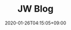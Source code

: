 ---
title: JW Blog
date: "2020-01-26T04:15:05+09:00"
description: Hugo zzo, zdoc theme documentation home page
draft: false

# landing:
#   - type: typewriter
#     methods:
#       - typeString: Hello world!
#       - pauseFor: 2500
#       - deleteAll: true
#       - typeString: Strings can be removed
#       - pauseFor: 2500
#       - deleteChars: 7
#       - typeString: <strong>altered!</strong>
#       - pauseFor: 2500
#     options:
#       loop: true
#       autoStart: false
#     height: 190
#     paddingX: 50
#     align: center
#     fontSize: 44
#     fontColor: yellow
    
landing:
  # buttons:
  # - color: null
  #   link: posts
  #   text: View Posts
  # height: 500
  image: favicon/logo_small.png
  spaceBetweenTitleText: 5
  text:
  - LG CNS
  textColor: null
  title:
  - Jiwoo Son
  titleColor: null

sections:
- bgcolor: '#ffbf00'
  body:
    color: white
    description:
      Career <br>
      2023.09~2023.10 | LG생활건강 인턴 (데이터 & 머신러닝 Project) <br>
      2022.07~2022.08 | KT 인턴 (컨버전스연구소 AI Edu Tech Project S-TF) <br>
      2022.03~2023.08 | BK21 데이터사이언스연구소 <br>
      2021.09~2023.08 | DM(Data Mining) Lab (김현중 교수님) <br>
      2021.09~2023.08 | 연세대 통계데이터사이언스학과(대학원) <br>      

      Activity <br> 
      2020.03~2021.08 | 연세대학교 통계학회 ESC 학술부 및 총무 <br>
      2019.03~2019.12 | 통계청 대학생 기자단 <br>
      2017.03~2019.02 | 대한민국 공군 / RAPCON Radar Approach Control <br>
      2016.09~2016.12 | 성격사회심리학 연구실 RA (서은국 교수님) <br>
      2016.03~2016.09 | 멋쟁이사자처럼 4기 <br>
      2015.03~2017.08 | KSCY 한국청소년학술대회 인문계열 컨퍼런스 총괄 및 헤드 퍼실리테이터 <br>
      2015.06~2015.11 | 심리학 학술모임장 / 연세대 심리학 학술소모임 Psy-World 설립 및 운영 <br>
      2013.03~2014.02 | 심리학 동아리장 / 하나고 LIOM Look Into Our Minds 운영 <br> <br>
      
      Awards <br>
      2023.06 | 한국데이터마이닝학회 SAS학생논문경진대회 우수상 <br>
      2023.02 | 연세대학교 빅데이터분석 경진대회 최우수상 <br>
      2021.12 | 연세대학교 빅데이터분석 경진대회 우수상 <br>
      2021.01 | NH투자증권 Y&Z 투자자 프로파일링 시각화 경진대회 입선상 (공동 5위) <br>
      2015.12 | 연세대학교 Freshman Seminar 창업 101 최우수상 <br>
    image: images/section/brain3.png
    imagePosition: left
    subtitle: Who am I?
    subtitlePosition: left
  description: 간단자기소개 
  header:
    color: '#fff' 
    fontSize: 32
    hlcolor: '#8bc34a'
    title: Intro
    width: 140
  type: normal
  
- bgcolor: '#5a8734'
  cards:
  - button:
      bgcolor: '#ffbf00'
      color: white
      link: https://blog.naver.com/bungaedm
      name: Link
      size: large
      target: _blank
    color: white
    # description: 네이버 블로그
    image: images/section/naver.png
    subtitle: Naver Blog
    subtitlePosition: center
  - button:
      bgcolor: '#ffbf00'
      color: white
      link: https://www.instagram.com/5on_jiwoo
      name: Link
      size: large
      target: _blank
    color: white
    # description: 인스타그램
    image: images/section/instagram.png
    subtitle: Instagram
    subtitlePosition: center
  - button:
      bgcolor: '#ffbf00'
      color: white
      link: https://www.facebook.com/jiwoo.son.50/
      name: Link  
      size: large
      target: _blank
    color: white
    # description: 페이스북 
    image: images/section/facebook.png
    subtitle: Facebook
    subtitlePosition: center
  # description: Lorem ipsum dolor sit amet, consectetur adipiscing elit. Fusce id eleifend
  #   erat. Integer eget mattis augue. Suspendisse semper laoreet tortor sed convallis.
  #   Nulla ac euismod lorem
  header:
    color: '#fff'
    fontSize: 32
    hlcolor: '#8bc34a'
    title: Profile
    width: 200
  type: card
  
- bgcolor: '#ffbf00'
  body:
    description:
      1. [행복지수 예측](/posts/project/202005_happiness_index/)
      
      2. [수소차 충전소 입지 추천](/posts/project/202006_hydrogen_car/)
      
      3. [NS Shop+ 홈쇼핑 매출 예측](/posts/project/202009_nsshop_bigcontest/) (BigContest 챔피언스리그)
      
      4. [NH투자증권 Y&Z세대 투자자 프로파일링](/posts/project/202011_nh_yz/) (Dacon)
      
      5. [아파트 경매가격 예측](/posts/project/202105_apartment_auction/)
      
      6. [빅맥과 노동가치](/posts/project/202105_bigmac/)
      
      7. [수질오염총량관리제 시행에 대한 지역주민 인식 분석](/posts/project/202105_waterpollution/)
      
      8. [택배회사직원 지각시간](/posts/project/202106_delivery_lateness/)
      
      9. [큰돌고래 상호작용 네트워크분석](/posts/project/202112_dolphin_network/)
      
      10. [아파트 경매가격 예측2](/posts/project/202112_apartment_auction2/)
      
      11. [효돌 사용자 군집화](/posts/project/202112_hyodol/) (2021 연세빅데이터분석경진대회)
      
      12. [신용카드 사기거래 탐지](/posts/project/202207_credit_fraud/) (Dacon)
      
      13. [AI Edu 맞춤형 학습법 제공 모델](/posts/project/202207_kt_internship/) (KT)
      
      14. [20대 금융사각지대 완화 신용평가모형 개선안](/posts/project/202212_credit_scoring/) (2022 연세빅데이터분석경진대회)

      15. [전력사용량 예측 AI 경진대회](/posts/project/202308_eletronic_prediction/) (Dacon)

      16. [유사제품 군집화](/posts/project/202310_lghnh_sku_clustering/) (LG생활건강)
      
    image: images/section/keyboard.png
    imagePosition: left
    # subtitle: Projects
    # subtitlePosition: left
    #color: white
  description: null
  header:
    color: '#fff'
    fontSize: 32
    hlcolor: '#8bc34a'
    title: Projects
    width: 170
  type: normal
  
- bgcolor: '#5a8734'
  cards:
  - cards:
    color: white
    image: images/section/r.png
    subtitle: R
  - cards:
    color: white
    image: images/section/python.png
    subtitle: Python
  - cards:
    color: white
    image: images/section/sql.png
    subtitle: SQL
  - cards:
    color: white
    image: images/section/tableau.jpg
    subtitle: Tableau
  - cards:
    color: white
    image: images/section/spss.png
    subtitle: SPSS        
  header:
    color: '#fff'
    fontSize: 32
    hlcolor: '#8bc34a'
    title: Language Available
    width: 350
  type: card

footer:
  contents:
    align: left
    applySinglePageCss: false
    markdown: |
      ## Jiwoo Son
      Copyright © 2023. All rights reserved.
  # sections:
  # - links:
  #   - link: https://gohugo.io/
  #     title: Docs
  #   - link: https://gohugo.io/
  #     title: Learn
  #   - link: https://gohugo.io/
  #     title: Showcase
  #   - link: https://gohugo.io/
  #     title: Blog
  #   title: General
  # - links:
  #   - link: https://gohugo.io/
  #     title: GitHub
  #   - link: https://gohugo.io/
  #     title: Releases
  #   - link: https://gohugo.io/
  #     title: Spectrum
  #   - link: https://gohugo.io/
  #     title: Telemetry
  #   title: resources
  # - links:
  #   - link: https://gohugo.io/
  #     title: GitHub
  #   - link: https://gohugo.io/
  #     title: Releases
  #   - link: https://gohugo.io/
  #     title: Spectrum
  #   - link: https://gohugo.io/
  #     title: Telemetry
  #   title: Features
  
--- 